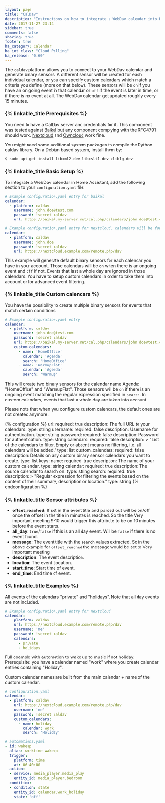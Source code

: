 ```yaml
---
layout: page
title: "CalDav"
description: "Instructions on how to integrate a WebDav calendar into Home Assistant."
date: 2017-11-27 23:14
sidebar: true
comments: false
sharing: true
footer: true
ha_category: Calendar
ha_iot_class: "Cloud Polling"
ha_release: "0.60"
---
```


The `caldav` platform allows you to connect to your WebDav calendar and generate
binary sensors. A different sensor will be created for each individual calendar,
or you can specify custom calendars which match a criteria you define (more on
that below). These sensors will be `on` if you have an on going event in that
calendar or `off` if the event is later in time, or if there is no event at all.
The WebDav calendar get updated roughly every 15 minutes.

### {% linkable_title Prerequisites %}

You need to have a CalDav server and credentials for it. This component was
tested against [Baikal](http://sabre.io/baikal/) but any component complying
with the RFC4791 should work. [Nextcloud](https://nextcloud.com/)
and [Owncloud](https://owncloud.org/) work fine.

You might need some additional system packages to compile the
Python caldav library. On a Debian based system, install them by:

```bash
$ sudo apt-get install libxml2-dev libxslt1-dev zlib1g-dev
```

### {% linkable_title Basic Setup %}

To integrate a WebDav calendar in Home Assistant,
add the following section to your `configuration.yaml` file:

```yaml
# Example configuration.yaml entry for baikal
calendar:
  - platform: caldav
    username: john.doe@test.com
    password: !secret caldav
    url: https://baikal.my-server.net/cal.php/calendars/john.doe@test.com/default
```

```yaml
# Example configuration.yaml entry for nextcloud, calendars will be found automatically
calendar:
  - platform: caldav
    username: john.doe
    password: !secret caldav
    url: https://nextcloud.example.com/remote.php/dav
```

This example will generate default binary sensors for each calendar you have in
your account. Those calendars will be `on` when there is an ongoing event and
`off` if not. Events that last a whole day are ignored in those calendars.
You have to setup custom calendars in order to take them into account or for
advanced event filtering.

### {% linkable_title Custom calendars %}

You have the possibility to create multiple binary
sensors for events that match certain conditions.

```yaml
# Example configuration.yaml entry
calendar:
  - platform: caldav
    username: john.doe@test.com
    password: !secret caldav
    url: https://baikal.my-server.net/cal.php/calendars/john.doe@test.com/default
    custom_calendars:
      - name: 'HomeOffice'
        calendar: 'Agenda'
        search: 'HomeOffice'
      - name: 'WarmupFlat'
        calendar: 'Agenda'
        search: 'Warmup'
```

This will create two binary sensors for the calendar name Agenda: "HomeOffice"
and "WarmupFlat". Those sensors will be `on` if there is an ongoing event
matching the regular expression specified in `search`.
In custom calendars, events that last a whole day are taken into account.

Please note that when you configure custom calendars,
the default ones are not created anymore.

{% configuration %}
url:
  required: true
  description: The full URL to your calendars.
  type: string
username:
  required: false
  description: Username for authentication.
  type: string
password:
  required: false
  description: Password for authentication.
  type: string
calendars:
  required: false
  description: >
    "List of the calendars to filter.
    Empty or absent means no filtering, i.e. all calendars will be added."
  type: list
custom_calendars:
  required: false
  description: Details on any custom binary sensor calendars you want to create.
  type: list
  keys:
    name:
      required: true
      description: The name of your custom calendar.
      type: string
    calendar:
      required: true
      description: The source calendar to search on.
      type: string
    search:
      required: true
      description: >
        "Regular expression for filtering the events based on
        the content of their summary, description or location."
      type: string
{% endconfiguration %}

### {% linkable_title Sensor attributes %}

 - **offset_reached**: If set in the event title and parsed out will be on/off once the offset in the title in minutes is reached. So the title Very important meeting !!-10 would trigger this attribute to be on 10 minutes before the event starts.
 - **all_day**: `true`/`false` if this is an all day event. Will be `false` if there is no event found.
 - **message**: The event title with the `search` values extracted. So in the above example for `offset_reached` the message would be set to Very important meeting
 - **description**: The event description.
 - **location**: The event Location.
 - **start_time**: Start time of event.
 - **end_time**: End time of event.

### {% linkable_title Examples %}

All events of the calendars "private" and "holidays". Note that all day events are not included.
```yaml
# Example configuration.yaml entry for nextcloud
calendar:
  - platform: caldav
    url: https://nextcloud.example.com/remote.php/dav
    username: 'me'
    password: !secret caldav
    calendars:
      - private
      - holidays
```

Full example with automation to wake up to music if not holiday.
Prerequisite: you have a calendar named "work" where
you create calendar entries containing "Holiday".

Custom calendar names are built from the
main calendar + name of the custom calendar.

```yaml
# configuration.yaml
calendar:
  - platform: caldav
    url: https://nextcloud.example.com/remote.php/dav
    username: 'me'
    password: !secret caldav
    custom_calendars:
      - name: holiday
        calendar: work
        search: 'Holiday'

# automations.yaml
- id: wakeup
  alias: worktime wakeup
  trigger:
    platform: time
    at: 06:40:00
  action:
  - service: media_player.media_play
    entity_id: media_player.bedroom
  condition:
  - condition: state
    entity_id: calendar.work_holiday
    state: 'off'

```
